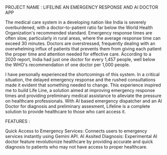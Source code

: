 PROJECT NAME : LIFELINE AN EMERGENCY RESPONSE AND AI DOCTOR APP

The medical care system in a developing nation like India is severely overburdened, with a doctor-to-patient ratio far below the World Health Organization's recommended standard. Emergency response times are often slow, particularly in rural areas, where the average response time can exceed 30 minutes. Doctors are overstressed, frequently dealing with an overwhelming influx of patients that prevents them from giving each patient the proper time and attention needed for effective care. According to a 2020 report, India had just one doctor for every 1,457 people, well below the WHO's recommendation of one doctor per 1,000 people.

I have personally experienced the shortcomings of this system. In a critical situation, the delayed emergency response and the rushed consultations made it evident that something needed to change. This experience inspired me to build Life Line, a solution aimed at improving emergency response times and providing preliminary medical assistance to alleviate the pressure on healthcare professionals. With AI based emergency dispatcher and an AI Doctor for diagnosis and preliminary assesment, Lifeline is a complete solution to provide healthcare to those who cant access it.


FEATURES : 

Quick Access to Emergency Services: Connects users to emergency services instantly using Gemini API.
AI Assited Diagnosis: Experimental AI doctor feature revolutionize healthcare by providing accurate and quick diagnosis to patients who may not have access to proper healthcare.
